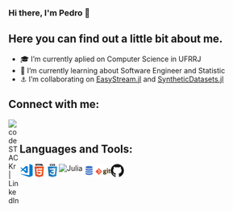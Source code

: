 ### Hi there, I'm Pedro 👋

## Here you can find out a little bit about me.
- :mortar_board: I’m currently aplied on Computer Science in UFRRJ
- 🌱 I’m currently learning about Software Engineer and Statistic
- :anchor: I’m collaborating on [EasyStream.jl][EasyStream] and [SyntheticDatasets.jl][Synthetic]

## Connect with me:
[<img align="left" alt="codeSTACKr | LinkedIn" width="22px" src="https://cdn.jsdelivr.net/npm/simple-icons@v3/icons/linkedin.svg" />][linkedin]
<br>

## Languages and Tools:
<img align="left" alt="Visual Studio Code" height="26px" src="https://raw.githubusercontent.com/github/explore/80688e429a7d4ef2fca1e82350fe8e3517d3494d/topics/visual-studio-code/visual-studio-code.png" />
<img align="left" alt="HTML5" height="26px" src="https://raw.githubusercontent.com/github/explore/80688e429a7d4ef2fca1e82350fe8e3517d3494d/topics/html/html.png" />
<img align="left" alt="CSS3" height="26px" src="https://raw.githubusercontent.com/github/explore/80688e429a7d4ef2fca1e82350fe8e3517d3494d/topics/css/css.png" />
<img align="left" alt="Julia" height="26px" src="https://github.com/JuliaLang/julia-logo-graphics/blob/master/images/julia-logo-color.png"/>
<img align="left" alt="SQL" height="26px" src="https://raw.githubusercontent.com/github/explore/80688e429a7d4ef2fca1e82350fe8e3517d3494d/topics/sql/sql.png" />
<img align="left" alt="Git" height="30px" src="https://raw.githubusercontent.com/github/explore/80688e429a7d4ef2fca1e82350fe8e3517d3494d/topics/git/git.png" />
<img align="left" alt="GitHub" height="26px" src="https://raw.githubusercontent.com/github/explore/78df643247d429f6cc873026c0622819ad797942/topics/github/github.png" />

[Linkedin]: https://www.linkedin.com/in/pedro-conrado-b3a6b3192/
[JuliaLang]: https://github.com/JuliaLang
[EasyStream]: https://github.com/ATISLabs/EasyStream.jl
[Synthetic]: https://github.com/ATISLabs/SyntheticDatasets.jl
